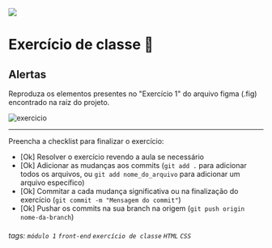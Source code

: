 ![](https://i.imgur.com/xG74tOh.png)

# Exercício de classe 🏫

## Alertas

Reproduza os elementos presentes no "Exercício 1" do arquivo figma (.fig) encontrado na raiz do projeto.

![exercicio](https://i.imgur.com/PkthX1D.png)

---

Preencha a checklist para finalizar o exercício:

- [Ok] Resolver o exercício revendo a aula se necessário
- [Ok] Adicionar as mudanças aos commits (`git add .` para adicionar todos os arquivos, ou `git add nome_do_arquivo` para adicionar um arquivo específico)
- [Ok] Commitar a cada mudança significativa ou na finalização do exercício (`git commit -m "Mensagem do commit"`)
- [Ok] Pushar os commits na sua branch na origem (`git push origin nome-da-branch`)

###### tags: `módulo 1` `front-end` `exercício de classe` `HTML` `CSS`
